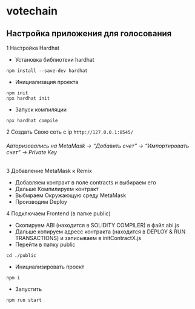 # votechain
## Настройка приложения для голосования

1 Настройка Hardhat

* Установка библиотеки hardhat
```
npm install --save-dev hardhat
```
* Инициализация проекта
```
npm init
npx hardhat init
```
* Запуск компиляции
```
npx hardhat compile
```

2 Создать Свою сеть с ip ```http://127.0.0.1:8545/```
###### Авторизовались на MetaMask → “Добавить счет” → “Импортировать счет” → Private Key

3 Добавление MetaMask к Remix
* Добавляем контракт в поле contracts и выбираем его
* Дальше Компилируем контракт
* Выбмраем Окружающую среду MetaMask
* Производим Deploy

4 Подключаем Frontend (в папке public)
* Скопируем ABI (находится в SOLIDITY COMPILER) в файл abi.js
* Дальше копируем адресс контракта (находится в DEPLOY & RUN TRANSACTIONS) и записываем в initContractX.js
* Перейти в папку public
```
cd ./public
```
* Инициализировать проект
```
npm i
```
* Запустить 
```
npm run start
```
